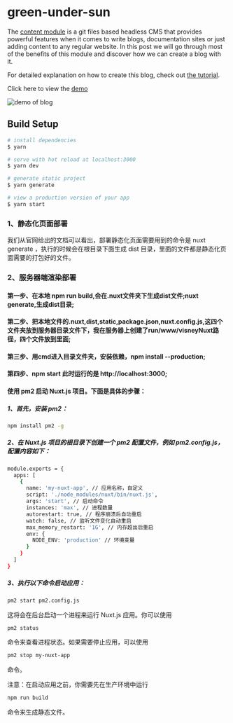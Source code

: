 # green-under-sun

The [content module](https://content.nuxtjs.org/) is a git files based headless CMS that provides powerful features when it comes to write blogs, documentation sites or just adding content to any regular website. In this post we will go through most of the benefits of this module and discover how we can create a blog with it.

For detailed explanation on how to create this blog, check out [the tutorial](https://nuxtjs.org/blog/creating-blog-with-nuxt-content).

Click here to view the [demo](https://blog-with-nuxt-content.netlify.app/)

![demo of blog](https://res.cloudinary.com/nuxt/video/upload/v1588091670/demo-blog-content_shk6kw.jpg)

## Build Setup

```bash
# install dependencies
$ yarn

# serve with hot reload at localhost:3000
$ yarn dev

# generate static project
$ yarn generate

# view a production version of your app
$ yarn start
```

### 1、静态化页面部署
我们从官网给出的文档可以看出，部署静态化页面需要用到的命令是 nuxt generate ，执行的时候会在根目录下面生成 dist 目录，里面的文件都是静态化页面需要的打包好的文件。

### 2、服务器端渲染部署
#### 第一步、在本地 npm run build,会在.nuxt文件夹下生成dist文件;nuxt generate,生成dist目录;
#### 第二步、把本地文件的.nuxt,dist,static,package.json,nuxt.config.js,这四个文件夹放到服务器目录文件下，我在服务器上创建了run/www/visneyNuxt路径，四个文件放到里面;
#### 第三步、用cmd进入目录文件夹，安装依赖，npm install --production;
#### 第四步、npm start 此时运行的是 http://localhost:3000;

#### 使用 pm2 启动 Nuxt.js 项目。下面是具体的步骤：
##### 1、首先，安装 pm2：
```bash
npm install pm2 -g
```
##### 2、在 Nuxt.js 项目的根目录下创建一个 pm2 配置文件，例如 pm2.config.js，配置内容如下：
```bash
module.exports = {
  apps: [
    {
      name: 'my-nuxt-app', // 应用名称，自定义
      script: './node_modules/nuxt/bin/nuxt.js',
      args: 'start', // 启动命令
      instances: 'max', // 进程数量
      autorestart: true, // 程序崩溃后自动重启
      watch: false, // 监听文件变化自动重启
      max_memory_restart: '1G', // 内存超出后重启
      env: {
        NODE_ENV: 'production' // 环境变量
      }
    }
  ]
}
```
##### 3、执行以下命令启动应用：
```bash
pm2 start pm2.config.js
```

这将会在后台启动一个进程来运行 Nuxt.js 应用。你可以使用
```bash
pm2 status
```
命令来查看进程状态。如果需要停止应用，可以使用
```bash
pm2 stop my-nuxt-app
```
命令。

注意：在启动应用之前，你需要先在生产环境中运行
```bash
npm run build
```
命令来生成静态文件。
